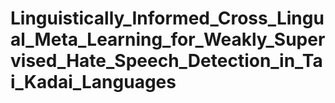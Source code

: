 # Linguistically_Informed_Cross_Lingual_Meta_Learning_for_Weakly_Supervised_Hate_Speech_Detection_in_Tai_Kadai_Languages
